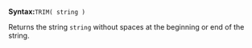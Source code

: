 **Syntax:**`TRIM( string )`

Returns the string `string` without spaces at the beginning or end of the string.
